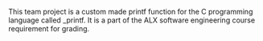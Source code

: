 This team project is a custom made printf function for the C programming language called _printf. It is a part of the ALX software engineering course requirement for grading.
